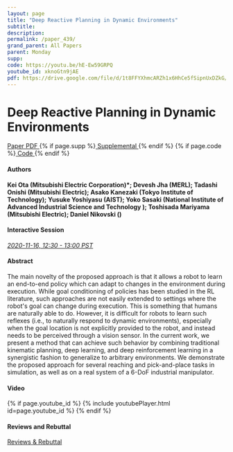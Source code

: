 ```yaml
---
layout: page
title: "Deep Reactive Planning in Dynamic Environments"
subtitle: 
description:
permalink: /paper_439/
grand_parent: All Papers
parent: Monday
supp: 
code: https://youtu.be/hE-Ew59GRPQ
youtube_id: xknoGtn9jAE
pdf: https://drive.google.com/file/d/1t8FFYXhmcARZh1x6HhCe5fSipnUxDZkG/view
---
```


# Deep Reactive Planning in Dynamic Environments

<a href="https://drive.google.com/file/d/1t8FFYXhmcARZh1x6HhCe5fSipnUxDZkG/view" target="_blank" rel="noopener noreferrer" class="btn btn-blue"><i class="fa fa-file-text-o" aria-hidden="true"></i> Paper PDF </a> {% if page.supp %}<a href="" target="_blank" rel="noopener noreferrer" class="btn btn-green"><i class="fa fa-file-text-o" aria-hidden="true"></i> Supplemental </a>{% endif %} {% if page.code %}<a href="https://youtu.be/hE-Ew59GRPQ" target="_blank" rel="noopener noreferrer" class="btn"><i class="fa fa-github" aria-hidden="true"></i> Code </a>{% endif %} 

#### Authors
**Kei Ota (Mitsubishi Electric Corporation)*; Devesh Jha (MERL); Tadashi Onishi (Mitsubishi Electric); Asako Kanezaki (Tokyo Institute of Technology); Yusuke Yoshiyasu (AIST); Yoko Sasaki (National Institute of Advanced Industrial Science and Technology	); Toshisada Mariyama (Mitsubishi Electric); Daniel Nikovski ()**

#### Interactive Session
<a href="https://pheedloop.com/corl2020/virtual/?page=sessions&section=SES8L84QDMBWA7EKR" target="_blank" rel="noopener noreferrer"><em>2020-11-16, 12:30 - 13:00 PST </em></a>

#### Abstract
The main novelty of the proposed approach is that it allows a robot to learn an end-to-end policy which can adapt to changes in the environment during execution. While goal conditioning of policies has been studied in the RL literature, such approaches are not easily extended to settings where the robot's goal can change during execution. This is something that humans are naturally able to do. However, it is difficult for robots to learn such reflexes (i.e., to naturally respond to dynamic environments), especially when the goal location is not explicitly provided to the robot, and instead needs to be perceived through a vision sensor. In the current work, we present a method that can achieve such behavior by combining traditional kinematic planning, deep learning, and deep reinforcement learning in a synergistic fashion to generalize to arbitrary environments. We demonstrate the proposed approach for several reaching and pick-and-place tasks in simulation, as well as on a real system of a 6-DoF industrial manipulator.

#### Video
{% if page.youtube_id %}
{% include youtubePlayer.html id=page.youtube_id %}
{% endif %}

#### Reviews and Rebuttal
<a href="https://drive.google.com/file/d/1OqbSfAeeHW9qfYG7XTms5JmyfzjIoPlA/view" target="_blank" rel="noopener noreferrer" class="btn btn-purple"><i class="fa fa-pencil-square-o" aria-hidden="true"></i> Reviews & Rebuttal </a>

